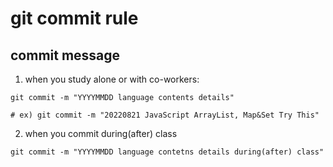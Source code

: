 # git commit rule

## commit message
1. when you study alone or with co-workers:
```
git commit -m "YYYYMMDD language contents details"

# ex) git commit -m "20220821 JavaScript ArrayList, Map&Set Try This" 
```

2. when you commit during(after) class
```
git commit -m "YYYYMMDD language contetns details during(after) class"
```
